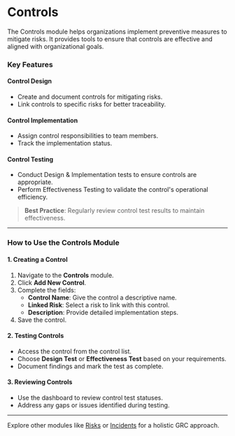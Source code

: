 # Controls

The Controls module helps organizations implement preventive measures to mitigate risks. It provides tools to ensure that controls are effective and aligned with organizational goals.

### Key Features

#### Control Design

* Create and document controls for mitigating risks.
* Link controls to specific risks for better traceability.

#### Control Implementation

* Assign control responsibilities to team members.
* Track the implementation status.

#### Control Testing

* Conduct Design & Implementation tests to ensure controls are appropriate.
* Perform Effectiveness Testing to validate the control's operational efficiency.

> **Best Practice**: Regularly review control test results to maintain effectiveness.

***

### How to Use the Controls Module

#### 1. Creating a Control

1. Navigate to the **Controls** module.
2. Click **Add New Control**.
3. Complete the fields:
   * **Control Name**: Give the control a descriptive name.
   * **Linked Risk**: Select a risk to link with this control.
   * **Description**: Provide detailed implementation steps.
4. Save the control.

#### 2. Testing Controls

* Access the control from the control list.
* Choose **Design Test** or **Effectiveness Test** based on your requirements.
* Document findings and mark the test as complete.

#### 3. Reviewing Controls

* Use the dashboard to review control test statuses.
* Address any gaps or issues identified during testing.

***

Explore other modules like [Risks](risks/) or [Incidents](incidents.md) for a holistic GRC approach.
